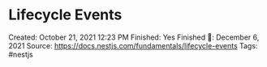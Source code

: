 # Lifecycle Events

Created: October 21, 2021 12:23 PM
Finished: Yes
Finished 📅: December 6, 2021
Source: https://docs.nestjs.com/fundamentals/lifecycle-events
Tags: #nestjs